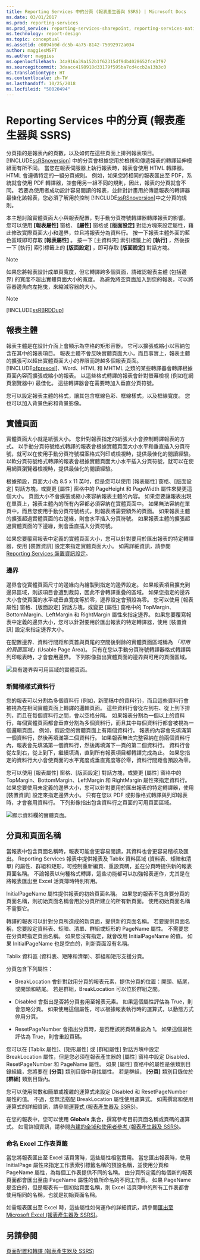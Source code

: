 ```yaml
---
title: Reporting Services 中的分頁 (報表產生器與 SSRS) | Microsoft Docs
ms.date: 03/01/2017
ms.prod: reporting-services
ms.prod_service: reporting-services-sharepoint, reporting-services-native
ms.technology: report-design
ms.topic: conceptual
ms.assetid: e0894b0d-dc5b-4a75-8142-75092972a034
author: maggiesMSFT
ms.author: maggies
ms.openlocfilehash: 34a916a39a152b1f62315df9db4028652fce3f97
ms.sourcegitcommit: 3daacc4198918d33179f595ba7cd4ccb2a13b3c0
ms.translationtype: HT
ms.contentlocale: zh-TW
ms.lasthandoff: 10/25/2018
ms.locfileid: "50020494"
---
```

# <a name="pagination-in-reporting-services-report-builder--and-ssrs"></a>Reporting Services 中的分頁 (報表產生器與 SSRS)
  分頁指的是報表內的頁數，以及如何在這些頁面上排列報表項目。 [!INCLUDE[ssRSnoversion](../../includes/ssrsnoversion-md.md)] 中的分頁會根據您用於檢視和傳遞報表的轉譯延伸模組而有所不同。 當您在報表伺服器上執行報表時，報表會使用 HTML 轉譯器。 HTML 會遵循特定的一組分頁規則。 例如，如果您將相同的報表匯出至 PDF，系統就會使用 PDF 轉譯器，並套用另一組不同的規則，因此，報表的分頁就會不同。 若要為使用者成功設計容易閱讀的報表，並針對計畫用於傳遞報表的轉譯器最佳化該報表，您必須了解用於控制 [!INCLUDE[ssRSnoversion](../../includes/ssrsnoversion-md.md)]中之分頁的規則。  
  
 本主題討論實體頁面大小與報表配置，對手動分頁符號轉譯器轉譯報表的影響。 您可以使用 **[報表屬性]** 窗格、 **[屬性]** 窗格或 **[版面設定]** 對話方塊來設定屬性，藉此修改實際頁面大小和邊界，並且將報表分為資料行。 按一下報表主體外面的藍色區域即可存取 **[報表屬性]** 。 按一下 [主資料夾] 索引標籤上的 **[執行]** ，然後按一下 [執行] 索引標籤上的 **[版面設定]** ，即可存取 **[版面設定]** 對話方塊。  
  
> [!NOTE]  
>  如果您將報表設計成單頁寬度，但它轉譯跨多個頁面，請確認報表主體 (包括邊界) 的寬度不超出實體頁面大小的寬度。 為避免將空頁面加入到您的報表，可以將容器邊角向左拖曳，來縮減容器的大小。  
  
> [!NOTE]  
>  [!INCLUDE[ssRBRDDup](../../includes/ssrbrddup-md.md)]  
  
## <a name="the-report-body"></a>報表主體  
 報表主體是在設計介面上會顯示為空格的矩形容器。 它可以擴張或縮小以容納包含在其中的報表項目。 報表主體不會反映實體頁面大小，而且事實上，報表主體的擴張可以超出實體頁面大小的界限而跨越多個報表頁面。 [!INCLUDE[ofprexcel](../../includes/ofprexcel-md.md)]、Word、HTML 和 MHTML 之類的某些轉譯器會轉譯根據頁面內容而擴張或縮小的報表。 以這些格式轉譯的報表會針對螢幕檢視 (例如在網頁瀏覽器中) 最佳化。 這些轉譯器會在需要時加入垂直分頁符號。  
  
 您可以設定報表主體的格式，讓其包含框線色彩、框線樣式，以及框線寬度。 您也可以加入背景色彩和背景影像。  
  
## <a name="the-physical-page"></a>實體頁面  
 實體頁面大小就是紙張大小。 您針對報表指定的紙張大小會控制轉譯報表的方式。 以手動分頁符號格式轉譯的報表會根據實體頁面大小水平和垂直插入分頁符號，就可以在使用手動分頁符號檔案格式列印或檢視時，提供最佳化的閱讀經驗。 以軟分頁符號格式轉譯的報表會根據實體頁面大小水平插入分頁符號，就可以在使用網頁瀏覽器檢視時，提供最佳化的閱讀經驗。  
  
 根據預設，頁面大小為 8.5 x 11 英吋，但是您可以使用 [報表屬性] 窗格、[版面設定] 對話方塊，或變更 [屬性] 窗格中的 PageHeight 和 PageWidth 屬性來變更這個大小。 頁面大小不會擴張或縮小來容納報表主體的內容。 如果您要讓報表出現在單頁上，報表主體內的所有內容都必須容納在實體頁面中。 如果無法容納在單頁中，而且您使用手動分頁符號格式，則報表將需要額外的頁面。 如果報表主體的擴張超過實體頁面的右邊緣，則會水平插入分頁符號。 如果報表主體的擴張超過實體頁面的下邊緣，則會垂直插入分頁符號。  
  
 如果您要覆寫報表中定義的實體頁面大小，您可以針對要用於匯出報表的特定轉譯器，使用 [裝置資訊] 設定來指定實體頁面大小。 如需詳細資訊，請參閱 [Reporting Services 裝置資訊設定](https://go.microsoft.com/fwlink/?LinkId=102515)。  
  
### <a name="margins"></a>邊界  
 邊界會從實體頁面尺寸的邊緣向內繪製到指定的邊界設定。 如果報表項目擴充到邊界區域，則該項目會遭到裁剪，因此不會轉譯重疊的區域。 如果您指定的邊界大小會使頁面的水平或垂直寬度等於零，邊界設定會預設為零。 您可以使用 [報表屬性] 窗格、[版面設定] 對話方塊，或變更 [屬性] 窗格中的 TopMargin、BottomMargin、LeftMargin 和 RightMargin 屬性來指定邊界。 如果您要覆寫報表中定義的邊界大小，您可以針對要用於匯出報表的特定轉譯器，使用 [裝置資訊] 設定來指定邊界大小。  
  
 在配置邊界、資料行間距和頁首與頁尾的空間後剩餘的實體頁面區域稱為 *「可用的頁面區域」*(Usable Page Area)。 只有在您以手動分頁符號轉譯器格式轉譯與列印報表時，才會套用邊界。 下列影像指出實體頁面的邊界與可用的頁面區域。  
  
 ![具有邊界與可用區域的實體頁面。](../../reporting-services/report-design/media/rspagemargins.gif "具有邊界與可用區域的實體頁面。")  
  
### <a name="newsletter-style-columns"></a>新聞稿樣式資料行  
 您的報表可以分割為多個資料行 (例如，新聞稿中的資料行)，而且這些資料行會被視為在相同實體頁面上轉譯的邏輯頁面。 這些資料行會從左到右、從上到下排列，而且在每個資料行之間，會以空格分隔。 如果報表分割為一個以上的資料行，每個實體頁面都會垂直分割為多個資料行，而且其中每個資料行都會被視為一個邏輯頁面。 例如，假設您的實體頁面上有兩個資料行。 報表的內容會先填滿第一個資料行，然後再填滿第二個資料行。 如果報表無法完整容納在前兩個資料行內，報表會先填滿第一個資料行，然後再填滿下一頁的第二個資料行。 資料行會從左到右，從上到下，繼續填滿，直到所有報表項目都轉譯完成為止。 如果您指定的資料行大小會使頁面的水平寬度或垂直寬度等於零，資料行間距會預設為零。  
  
 您可以使用 [報表屬性] 窗格、[版面設定] 對話方塊，或變更 [屬性] 窗格中的 TopMargin、BottomMargin、LeftMargin 和 RightMargin 屬性來指定資料行。 如果您要使用未定義的邊界大小，您可以針對要用於匯出報表的特定轉譯器，使用 [裝置資訊] 設定來指定邊界大小。 只有在您以 PDF 或影像格式轉譯與列印報表時，才會套用資料行。 下列影像指出包含資料行之頁面的可用頁面區域。  
  
 ![顯示資料欄的實體頁面。](../../reporting-services/report-design/media/rspagecolumns.gif "顯示資料欄的實體頁面。")  
  
## <a name="page-breaks-and-page-names"></a>分頁和頁面名稱  
 當報表中包含頁面名稱時，報表可能會更容易閱讀，其資料也會更容易稽核及匯出。 Reporting Services 報表中提供報表及 Tablix 資料區域 (資料表、矩陣和清單) 的屬性、群組和矩形，可控制重新編頁、重設頁碼，並在分頁時提供新的報表頁面名稱。 不論報表以何種格式轉譯，這些功能都可以加強報表運作，尤其是在將報表匯出至 Excel 活頁簿時特別有用。  
  
 InitialPageName 屬性提供報表的初始頁面名稱。 如果您的報表不包含要分頁的頁面名稱，則初始頁面名稱會用於分頁所建立的所有新頁面。 使用初始頁面名稱不需要它。  
  
 轉譯的報表可以針對分頁所造成的新頁面，提供新的頁面名稱。 若要提供頁面名稱，您要設定資料表、矩陣、清單、群組或矩形的 PageName 屬性。 不需要您在分頁時指定頁面名稱。 如果您沒有指定，就會改用 InitialPageName 的值。 如果 InitialPageName 也是空白的，則新頁面沒有名稱。  
  
 Tablix 資料區 (資料表、矩陣和清單)、群組和矩形支援分頁。  
  
 分頁包含下列屬性：  
  
-   BreakLocation 會針對啟用分頁的報表元素，提供分頁的位置：開頭、結尾，或開頭和結尾。 若是群組，BreakLocation 可以位於群組之間。  
  
-   Disabled 會指出是否將分頁套用至報表元素。 如果這個屬性評估為 True，則會忽略分頁。 如果使用這個屬性，可以根據報表執行時的運算式，以動態方式停用分頁。  
  
-   ResetPageNumber 會指出分頁時，是否應該將頁碼重設為 1。 如果這個屬性評估為 True，則會重設頁碼。  
  
 您可以在 [Tablix 屬性]、[矩形屬性] 或 [群組屬性] 對話方塊中設定 BreakLocation 屬性，但是您必須在報表產生器的 [屬性] 窗格中設定 Disabled、ResetPageNumber 和 PageName 屬性。 如果 [屬性] 窗格中的屬性是依類別目錄組織，您將要在 **[分頁]** 類別目錄中尋找屬性。 若是群組， **[分頁]** 類別目錄位於 **[群組]** 類別目錄內。  
  
 您可以使用常數和簡單或複雜的運算式來設定 Disabled 和 ResetPageNumber 屬性的值。 不過，您無法搭配 BreakLocation 屬性使用運算式。 如需撰寫和使用運算式的詳細資訊，請參閱[運算式 &#40;報表產生器及 SSRS&#41;](../../reporting-services/report-design/expressions-report-builder-and-ssrs.md)。  
  
 在您的報表中，您可以使用 **Globals** 集合，撰寫參考目前頁面名稱或頁碼的運算式。 如需詳細資訊，請參閱[內建的全域和使用者參考 &#40;報表產生器及 SSRS&#41;](../../reporting-services/report-design/built-in-collections-built-in-globals-and-users-references-report-builder.md)。  
  
### <a name="naming-excel-worksheet-tabs"></a>命名 Excel 工作表頁籤  
 當您將報表匯出至 Excel 活頁簿時，這些屬性相當實用。 當您匯出報表時，使用 InitialPage 屬性來指定工作表索引標籤名稱的預設名稱，並使用分頁和 PageName 屬性，為每個工作表提供不同的名稱。 由分頁所定義的每個新的報表頁面都會匯出至由 PageName 屬性的值所命名的不同工作表。 如果 PageName 是空白的，但是報表有一個初始頁面名稱，則 Excel 活頁簿中的所有工作表都會使用相同的名稱，也就是初始頁面名稱。  
  
 如需報表匯出至 Excel 時，這些屬性如何運作的詳細資訊，請參閱[匯出至 Microsoft Excel &#40;報表產生器及 SSRS&#41;](../../reporting-services/report-builder/exporting-to-microsoft-excel-report-builder-and-ssrs.md)。  
  
## <a name="see-also"></a>另請參閱  
 [頁面配置和轉譯 &#40;報表產生器及 SSRS&#41;](../../reporting-services/report-design/page-layout-and-rendering-report-builder-and-ssrs.md)  
  
  
